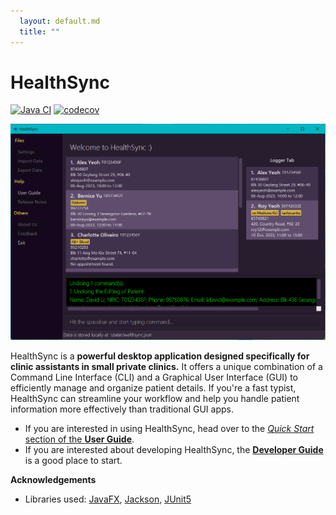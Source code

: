```yaml
---
  layout: default.md
  title: ""
---
```


# HealthSync

[![Java CI](https://github.com/AY2324S1-CS2103T-T14-3/tp/actions/workflows/gradle.yml/badge.svg)](https://github.com/AY2324S1-CS2103T-T14-3/tp/actions/workflows/gradle.yml)
[![codecov](https://codecov.io/gh/AY2324S1-CS2103T-T14-3/tp/graph/badge.svg?token=ARKGYD1QEK)](https://codecov.io/gh/AY2324S1-CS2103T-T14-3/tp)

![Ui](images/HealthSyncGUI_v1.4.png)

HealthSync is a **powerful desktop application designed specifically for clinic assistants in small private clinics.**
It offers a unique combination of a Command Line Interface (CLI) and a Graphical User Interface (GUI) to efficiently
manage and organize patient details. If you're a fast typist, HealthSync can streamline your workflow and help you
handle patient information more effectively than traditional GUI apps.

* If you are interested in using HealthSync, head over to the [_Quick Start_ section of the **User Guide**](UserGuide.html#quick-start).
* If you are interested about developing HealthSync, the [**Developer Guide**](DeveloperGuide.html) is a good place to start.


**Acknowledgements**

* Libraries used: [JavaFX](https://openjfx.io/), [Jackson](https://github.com/FasterXML/jackson), [JUnit5](https://github.com/junit-team/junit5)
